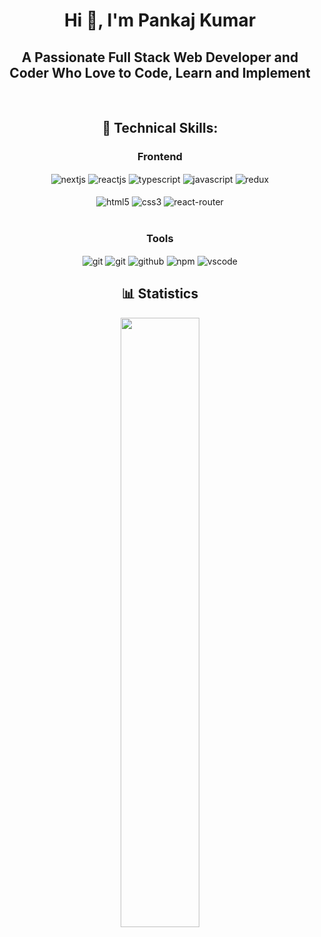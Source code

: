 <h1 align="center">Hi 👋, I'm Pankaj Kumar</h1>
<h2 align="center">A Passionate Full Stack Web Developer and Coder Who Love to Code, Learn and Implement</h2>
<br/>
<h2 align="center">🥇 Technical Skills:  </h2>  

 <div align="center"><h3 align="center">Frontend</h3>
<img src="https://img.shields.io/badge/Next-20232A?style=for-the-badge&logo=nextdotjs&logoColor=#000000"  align="center" alt="nextjs" />
<img src="https://img.shields.io/badge/React-20232A?style=for-the-badge&logo=react&logoColor=61DAFB"  align="center" alt="reactjs" />
<img src='https://img.shields.io/badge/typescript-%23007ACC.svg?style=for-the-badge&logo=typescript&logoColor=white' align='center' alt='typescript' />
<img src ="https://img.shields.io/badge/javascript-%23323330.svg?style=for-the-badge&logo=javascript&logoColor=%23F7DF1E" align="center" alt="javascript">
<img src="https://img.shields.io/badge/Redux-593D88?style=for-the-badge&logo=redux&logoColor=white"  align="center" alt="redux" />
  <br/>
  <br/>
<img src="https://img.shields.io/badge/html5-%23E34F26.svg?style=for-the-badge&logo=html5&logoColor=white" align="center" alt="html5">
<img src = "https://img.shields.io/badge/css3-%231572B6.svg?style=for-the-badge&logo=css3&logoColor=white" align="center" alt="css3">
<img src="https://img.shields.io/badge/React_Router-CA4245?style=for-the-badge&logo=react-router&logoColor=white"  align="center" alt="react-router" />
</div>
 <br/>
  <div align="center"><h3 align="center">Tools</h3> 
   <img src="https://img.shields.io/badge/netlify-%23000000.svg?style=for-the-badge&logo=netlify&logoColor=#00C7B7" align="center" alt="git"/>
   <img src="https://img.shields.io/badge/vercel-%23000000.svg?style=for-the-badge&logo=vercel&logoColor=whit" align="center" alt="git"/>
<img src="https://img.shields.io/badge/GitHub-100000?style=for-the-badge&logo=github&logoColor=white"  align="center" alt="github"/>
<img src = "https://img.shields.io/badge/NPM-CA4245?style=for-the-badge&logo=npm&logoColor=white" align="center" alt="npm">
   <img src="https://img.shields.io/badge/Visual%20Studio-%23007ACC.svg?style=for-the-badge&logo=visual-studio&logoColor=white"  align="center" alt="vscode"/>
   <br/>
  </div>
  
  
  
<h2 align="center"> 📊 Statistics  </h2>
<div align="center">
<img src="https://streak-stats.demolab.com/?user=pankajktech&theme=dark&hide_border=true&theme=react" width="50%" />
</div>
